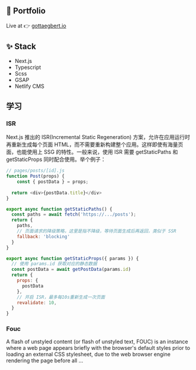 ## 🚀 Portfolio

Live at 👉 [gottaegbert.io](https://gottaegbert.io)

## ✨ Stack

- Next.js
- Typescript
- Scss
- GSAP
- Netlify CMS

## 学习

### ISR

Next.js 推出的 ISR(Incremental Static Regeneration) 方案，允许在应用运行时再重新生成每个页面 HTML，而不需要重新构建整个应用。这样即使有海量页面，也能使用上 SSG 的特性。一般来说，使用 ISR 需要 getStaticPaths 和 getStaticProps 同时配合使用。举个例子：

```javascript
// pages/posts/[id].js
function Post(props) {
	const { postData } = props;
  
  return <div>{postData.title}</div>
}

export async function getStaticPaths() {
  const paths = await fetch('https://.../posts');
  return {
    paths,
    // 页面请求的降级策略，这里是指不降级，等待页面生成后再返回，类似于 SSR
    fallback: 'blocking'
  }
}

export async function getStaticProps({ params }) {
  // 使用 params.id 获取对应的静态数据
  const postData = await getPostData(params.id)
  return {
    props: {
      postData
    },
    // 开启 ISR，最多每10s重新生成一次页面
    revalidate: 10,
  }
}
```

### Fouc

A flash of unstyled content (or flash of unstyled text, FOUC) is an instance where a web page appears briefly with the browser's default styles prior to loading an external CSS stylesheet, due to the web browser engine rendering the page before all ...
